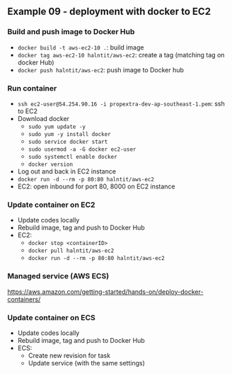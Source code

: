 ## Example 09 - deployment with docker to EC2

### Build and push image to Docker Hub
- `docker build -t aws-ec2-10 .`: build image
- `docker tag aws-ec2-10 halntit/aws-ec2`: create a tag (matching tag on docker Hub)
- `docker push halntit/aws-ec2`: push image to Docker hub

### Run container
- `ssh ec2-user@54.254.90.16 -i propextra-dev-ap-southeast-1.pem`: ssh to EC2
- Download docker
  - `sudo yum update -y`
  - `sudo yum -y install docker`
  - `sudo service docker start`
  - `sudo usermod -a -G docker ec2-user`
  - `sudo systemctl enable docker`
  - `docker version`
- Log out and back in EC2 instance
- `docker run -d --rm -p 80:80 halntit/aws-ec2`
- EC2: open inbound for port 80, 8000 on EC2 instance

### Update container on EC2
- Update codes locally
- Rebuild image, tag and push to Docker Hub
- EC2:
  - `docker stop <containerID>`
  - `docker pull halntit/aws-ec2`
  - `docker run -d --rm -p 80:80 halntit/aws-ec2`

### Managed service (AWS ECS)
https://aws.amazon.com/getting-started/hands-on/deploy-docker-containers/

### Update container on ECS
- Update codes locally
- Rebuild image, tag and push to Docker Hub
- ECS:
  - Create new revision for task
  - Update service (with the same settings)
